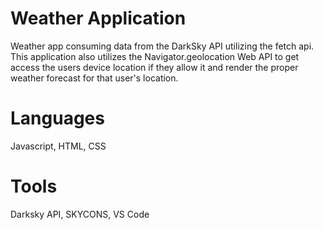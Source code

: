 # Weather Application 
 Weather app consuming data from the DarkSky API utilizing the fetch api. This application also utilizes the Navigator.geolocation Web API to get access the users device location if they allow it and render the proper weather forecast for that user's location.
 
# Languages
Javascript, HTML, CSS

# Tools
Darksky API, SKYCONS, VS Code

